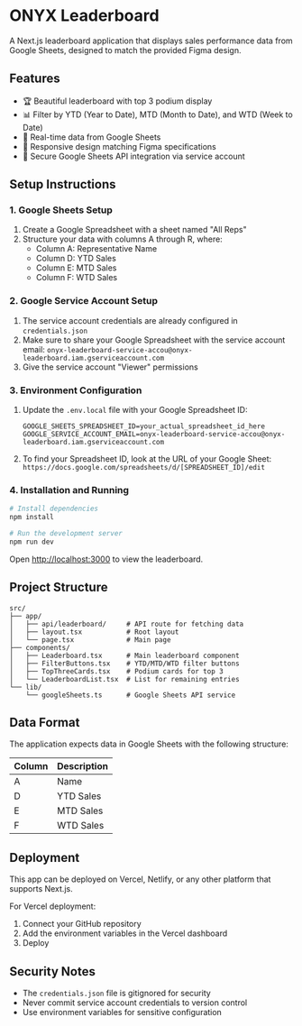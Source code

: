 # ONYX Leaderboard

A Next.js leaderboard application that displays sales performance data from Google Sheets, designed to match the provided Figma design.

## Features

- 🏆 Beautiful leaderboard with top 3 podium display
- 📊 Filter by YTD (Year to Date), MTD (Month to Date), and WTD (Week to Date)
- 🔄 Real-time data from Google Sheets
- 📱 Responsive design matching Figma specifications
- 🔐 Secure Google Sheets API integration via service account

## Setup Instructions

### 1. Google Sheets Setup

1. Create a Google Spreadsheet with a sheet named "All Reps"
2. Structure your data with columns A through R, where:
   - Column A: Representative Name
   - Column D: YTD Sales
   - Column E: MTD Sales
   - Column F: WTD Sales

### 2. Google Service Account Setup

1. The service account credentials are already configured in `credentials.json`
2. Make sure to share your Google Spreadsheet with the service account email:
   `onyx-leaderboard-service-accou@onyx-leaderboard.iam.gserviceaccount.com`
3. Give the service account "Viewer" permissions

### 3. Environment Configuration

1. Update the `.env.local` file with your Google Spreadsheet ID:
   ```
   GOOGLE_SHEETS_SPREADSHEET_ID=your_actual_spreadsheet_id_here
   GOOGLE_SERVICE_ACCOUNT_EMAIL=onyx-leaderboard-service-accou@onyx-leaderboard.iam.gserviceaccount.com
   ```

2. To find your Spreadsheet ID, look at the URL of your Google Sheet:
   `https://docs.google.com/spreadsheets/d/[SPREADSHEET_ID]/edit`

### 4. Installation and Running

```bash
# Install dependencies
npm install

# Run the development server
npm run dev
```

Open [http://localhost:3000](http://localhost:3000) to view the leaderboard.

## Project Structure

```
src/
├── app/
│   ├── api/leaderboard/     # API route for fetching data
│   ├── layout.tsx           # Root layout
│   └── page.tsx             # Main page
├── components/
│   ├── Leaderboard.tsx      # Main leaderboard component
│   ├── FilterButtons.tsx    # YTD/MTD/WTD filter buttons
│   ├── TopThreeCards.tsx    # Podium cards for top 3
│   └── LeaderboardList.tsx  # List for remaining entries
└── lib/
    └── googleSheets.ts      # Google Sheets API service
```

## Data Format

The application expects data in Google Sheets with the following structure:

| Column | Description |
|--------|-------------|
| A      | Name        |
| D      | YTD Sales   |
| E      | MTD Sales   |
| F      | WTD Sales   |

## Deployment

This app can be deployed on Vercel, Netlify, or any other platform that supports Next.js.

For Vercel deployment:
1. Connect your GitHub repository
2. Add the environment variables in the Vercel dashboard
3. Deploy

## Security Notes

- The `credentials.json` file is gitignored for security
- Never commit service account credentials to version control
- Use environment variables for sensitive configuration
